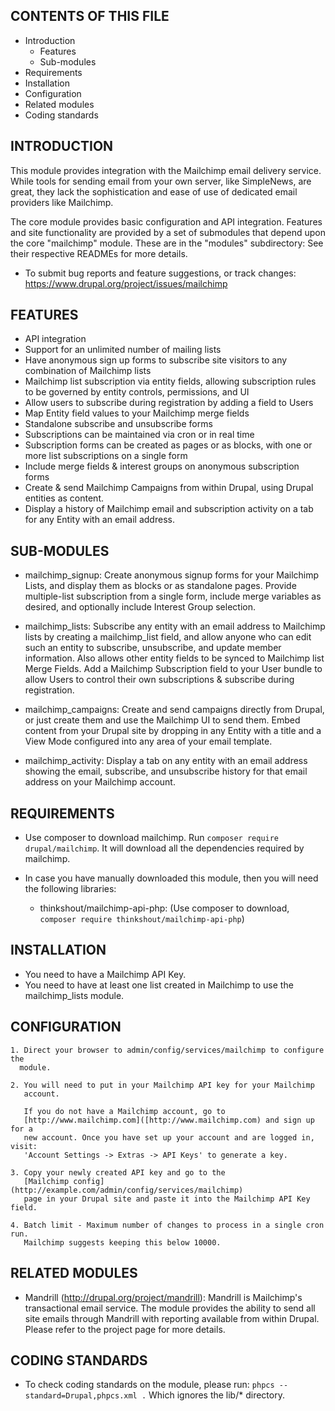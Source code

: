 CONTENTS OF THIS FILE
---------------------

 * Introduction
   * Features
   * Sub-modules
 * Requirements
 * Installation
 * Configuration
 * Related modules
 * Coding standards


INTRODUCTION
------------

This module provides integration with the Mailchimp email delivery service.
While tools for sending email from your own server, like SimpleNews, are great,
they lack the sophistication and ease of use of dedicated email providers like
Mailchimp.

The core module provides basic configuration and API integration. Features and
site functionality are provided by a set of submodules that depend upon the core
"mailchimp" module. These are in the "modules" subdirectory: See their
respective READMEs for more details.

 * To submit bug reports and feature suggestions, or track changes:
   https://www.drupal.org/project/issues/mailchimp


FEATURES
--------

 * API integration
 * Support for an unlimited number of mailing lists
 * Have anonymous sign up forms to subscribe site visitors to any combination
   of Mailchimp lists
 * Mailchimp list subscription via entity fields, allowing subscription rules
   to be governed by entity controls, permissions, and UI
 * Allow users to subscribe during registration by adding a field to Users
 * Map Entity field values to your Mailchimp merge fields
 * Standalone subscribe and unsubscribe forms
 * Subscriptions can be maintained via cron or in real time
 * Subscription forms can be created as pages or as blocks, with one or more
   list subscriptions on a single form
 * Include merge fields & interest groups on anonymous subscription forms
 * Create & send Mailchimp Campaigns from within Drupal, using Drupal
   entities as content.
 * Display a history of Mailchimp email and subscription activity on a tab
   for any Entity with an email address.

SUB-MODULES
-----------

  * mailchimp_signup: Create anonymous signup forms for your Mailchimp Lists,
    and display them as blocks or as standalone pages. Provide multiple-list
    subscription from a single form, include merge variables as desired, and
    optionally include Interest Group selection.

  * mailchimp_lists: Subscribe any entity with an email address to Mailchimp
    lists by creating a mailchimp_list field, and allow anyone who can edit
    such an entity to subscribe, unsubscribe, and update member information.
    Also allows other entity fields to be synced to Mailchimp list Merge
    Fields. Add a Mailchimp Subscription field to your User bundle to allow
    Users to control their own subscriptions & subscribe during registration.

  * mailchimp_campaigns: Create and send campaigns directly from Drupal, or
    just create them and use the Mailchimp UI to send them. Embed content from
    your Drupal site by dropping in any Entity with a title and a View Mode
    configured into any area of your email template.

  * mailchimp_activity: Display a tab on any entity with an email address
    showing the email, subscribe, and unsubscribe history for that email
    address on your Mailchimp account.


REQUIREMENTS
------------

 * Use composer to download mailchimp. Run `composer require drupal/mailchimp`.
   It will download all the dependencies required by mailchimp.

 * In case you have manually downloaded this module, then you will need the
   following libraries:

   * thinkshout/mailchimp-api-php:
     (Use composer to download, `composer require thinkshout/mailchimp-api-php`)


INSTALLATION
------------

 * You need to have a Mailchimp API Key.
 * You need to have at least one list created in Mailchimp to use the
    mailchimp_lists module.


CONFIGURATION
-------------

    1. Direct your browser to admin/config/services/mailchimp to configure the
      module.

    2. You will need to put in your Mailchimp API key for your Mailchimp
       account.

       If you do not have a Mailchimp account, go to
       [http://www.mailchimp.com]([http://www.mailchimp.com) and sign up for a
       new account. Once you have set up your account and are logged in, visit:
       'Account Settings -> Extras -> API Keys' to generate a key.

    3. Copy your newly created API key and go to the
       [Mailchimp config](http://example.com/admin/config/services/mailchimp)
       page in your Drupal site and paste it into the Mailchimp API Key field.

    4. Batch limit - Maximum number of changes to process in a single cron run.
       Mailchimp suggests keeping this below 10000.


RELATED MODULES
---------------

 * Mandrill (http://drupal.org/project/mandrill):
    Mandrill is Mailchimp's transactional email service. The module provides the
    ability to send all site emails through Mandrill with reporting available
    from within Drupal. Please refer to the project page for more details.


CODING STANDARDS
----------------

 * To check coding standards on the module, please run:
    `phpcs --standard=Drupal,phpcs.xml .`
    Which ignores the lib/* directory.

